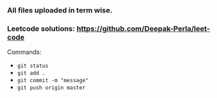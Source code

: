 ### All files uploaded in term wise.
### Leetcode solutions: https://github.com/Deepak-Perla/leet-code

Commands:
* ```git status```
* ```git add .```
* ```git commit -m "message"```
* ```git push origin master```